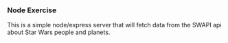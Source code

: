 ### Node Exercise

This is a simple node/express server that will fetch data from the SWAPI api about Star Wars people and planets.
